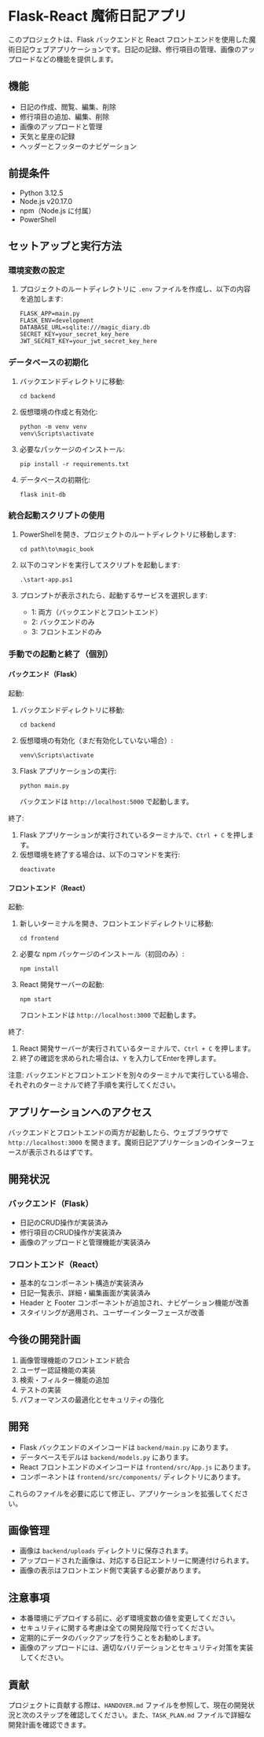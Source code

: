 # Flask-React 魔術日記アプリ

このプロジェクトは、Flask バックエンドと React フロントエンドを使用した魔術日記ウェブアプリケーションです。日記の記録、修行項目の管理、画像のアップロードなどの機能を提供します。

## 機能

- 日記の作成、閲覧、編集、削除
- 修行項目の追加、編集、削除
- 画像のアップロードと管理
- 天気と星座の記録
- ヘッダーとフッターのナビゲーション

## 前提条件

- Python 3.12.5
- Node.js v20.17.0
- npm（Node.js に付属）
- PowerShell

## セットアップと実行方法

### 環境変数の設定

1. プロジェクトのルートディレクトリに `.env` ファイルを作成し、以下の内容を追加します:
   ```
   FLASK_APP=main.py
   FLASK_ENV=development
   DATABASE_URL=sqlite:///magic_diary.db
   SECRET_KEY=your_secret_key_here
   JWT_SECRET_KEY=your_jwt_secret_key_here
   ```

### データベースの初期化

1. バックエンドディレクトリに移動:
   ```
   cd backend
   ```

2. 仮想環境の作成と有効化:
   ```
   python -m venv venv
   venv\Scripts\activate
   ```

3. 必要なパッケージのインストール:
   ```
   pip install -r requirements.txt
   ```

4. データベースの初期化:
   ```
   flask init-db
   ```

### 統合起動スクリプトの使用

1. PowerShellを開き、プロジェクトのルートディレクトリに移動します:
   ```
   cd path\to\magic_book
   ```

2. 以下のコマンドを実行してスクリプトを起動します:
   ```
   .\start-app.ps1
   ```

3. プロンプトが表示されたら、起動するサービスを選択します:
   - 1: 両方（バックエンドとフロントエンド）
   - 2: バックエンドのみ
   - 3: フロントエンドのみ

### 手動での起動と終了（個別）

#### バックエンド（Flask）

起動:
1. バックエンドディレクトリに移動:
   ```
   cd backend
   ```

2. 仮想環境の有効化（まだ有効化していない場合）:
   ```
   venv\Scripts\activate
   ```

3. Flask アプリケーションの実行:
   ```
   python main.py
   ```

   バックエンドは `http://localhost:5000` で起動します。

終了:
1. Flask アプリケーションが実行されているターミナルで、`Ctrl + C` を押します。
2. 仮想環境を終了する場合は、以下のコマンドを実行:
   ```
   deactivate
   ```

#### フロントエンド（React）

起動:
1. 新しいターミナルを開き、フロントエンドディレクトリに移動:
   ```
   cd frontend
   ```

2. 必要な npm パッケージのインストール（初回のみ）:
   ```
   npm install
   ```

3. React 開発サーバーの起動:
   ```
   npm start
   ```

   フロントエンドは `http://localhost:3000` で起動します。

終了:
1. React 開発サーバーが実行されているターミナルで、`Ctrl + C` を押します。
2. 終了の確認を求められた場合は、`Y` を入力してEnterを押します。

注意: バックエンドとフロントエンドを別々のターミナルで実行している場合、それぞれのターミナルで終了手順を実行してください。

## アプリケーションへのアクセス

バックエンドとフロントエンドの両方が起動したら、ウェブブラウザで `http://localhost:3000` を開きます。魔術日記アプリケーションのインターフェースが表示されるはずです。

## 開発状況

### バックエンド（Flask）

- 日記のCRUD操作が実装済み
- 修行項目のCRUD操作が実装済み
- 画像のアップロードと管理機能が実装済み

### フロントエンド（React）

- 基本的なコンポーネント構造が実装済み
- 日記一覧表示、詳細・編集画面が実装済み
- Header と Footer コンポーネントが追加され、ナビゲーション機能が改善
- スタイリングが適用され、ユーザーインターフェースが改善

## 今後の開発計画

1. 画像管理機能のフロントエンド統合
2. ユーザー認証機能の実装
3. 検索・フィルター機能の追加
4. テストの実装
5. パフォーマンスの最適化とセキュリティの強化

## 開発

- Flask バックエンドのメインコードは `backend/main.py` にあります。
- データベースモデルは `backend/models.py` にあります。
- React フロントエンドのメインコードは `frontend/src/App.js` にあります。
- コンポーネントは `frontend/src/components/` ディレクトリにあります。

これらのファイルを必要に応じて修正し、アプリケーションを拡張してください。

## 画像管理

- 画像は `backend/uploads` ディレクトリに保存されます。
- アップロードされた画像は、対応する日記エントリーに関連付けられます。
- 画像の表示はフロントエンド側で実装する必要があります。

## 注意事項

- 本番環境にデプロイする前に、必ず環境変数の値を変更してください。
- セキュリティに関する考慮は全ての開発段階で行ってください。
- 定期的にデータのバックアップを行うことをお勧めします。
- 画像のアップロードには、適切なバリデーションとセキュリティ対策を実装してください。

## 貢献

プロジェクトに貢献する際は、`HANDOVER.md` ファイルを参照して、現在の開発状況と次のステップを確認してください。また、`TASK_PLAN.md` ファイルで詳細な開発計画を確認できます。
